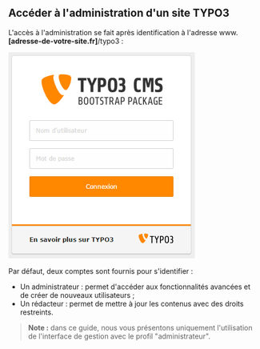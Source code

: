 ## Accéder à l'administration d'un site TYPO3

L'accès  à l'administration  se  fait  après  identification  à l'adresse www.**\[adresse-de-votre-site.fr\]**/typo3 :

![](/assets/02530507-8bfa-402b-865d-ef7110d7b080.png)

Par défaut, deux comptes sont fournis pour s'identifier :

* Un administrateur : permet d'accéder aux fonctionnalités avancées et de créer de nouveaux utilisateurs ;
* Un rédacteur : permet de mettre à jour les contenus avec des droits restreints.

> **Note :** dans ce guide, nous vous présentons uniquement l'utilisation de l'interface de gestion avec le profil "administrateur".



